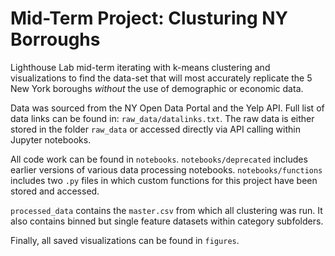 # Mid-Term Project: Clusturing NY Borroughs

Lighthouse Lab mid-term iterating with k-means clustering and visualizations to find the data-set that will most accurately replicate the 5 New York boroughs *without* the use of demographic or economic data.

Data was sourced from the NY Open Data Portal and the Yelp API. Full list of data links can be found in: `raw_data/datalinks.txt`. The raw data is either stored in the folder `raw_data` or accessed directly via API calling within Jupyter notebooks. 

All code work can be found in `notebooks`. `notebooks/deprecated` includes earlier versions of various data processing notebooks. `notebooks/functions` includes two `.py` files in which custom functions for this project have been stored and accessed.

`processed_data` contains the `master.csv` from which all clustering was run. It also contains binned but single feature datasets within category subfolders.

Finally, all saved visualizations can be found in `figures`.

